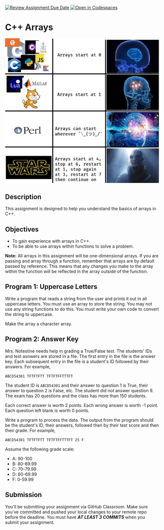 [![Review Assignment Due Date](https://classroom.github.com/assets/deadline-readme-button-24ddc0f5d75046c5622901739e7c5dd533143b0c8e959d652212380cedb1ea36.svg)](https://classroom.github.com/a/QznZQb1g)
[![Open in Codespaces](https://classroom.github.com/assets/launch-codespace-7f7980b617ed060a017424585567c406b6ee15c891e84e1186181d67ecf80aa0.svg)](https://classroom.github.com/open-in-codespaces?assignment_repo_id=13141866)
# C++ Arrays

![meme](images/meme.webp)

## Description

This assignment is designed to help you understand the basics of arrays in C++.

## Objectives

- To gain experience with arrays in C++
- To be able to use arrays within functions to solve a problem.

**Note:** All arrays in this assignment will be one-dimensional arrays. If you are passing and array through a function, remember that arrays are by default passed by reference. This means that any changes you make to the array within the function will be reflected in the array outside of the function.

## Program 1: Uppercase Letters

Write a program that reads a string from the user and prints it out in all uppercase letters. You must use an array to store the string. You may not use any string functions to do this. You must write your own code to convert the string to uppercase.

Make the array a character array.

## Program 2: Answer Key

Mrs. Notestine needs help in grading a True/False test. The students' IDs and test asnwers are stored in a file. The first entry in the file is the answer key. Each subsequent entry in the file is a student's ID followed by their answers. For example,

```text
ABCD54301 TFTFTFTT TFTFTFFTTTFT 
```

The student ID is `ABCD54301` and their answer to question 1 is True, their answer to question 2 is False, etc. The student did not answer question 9. The exam has 20 questions and the class has more than 150 students.

Each correct answer is worth 2 points. Each wrong answer is worth -1 point. Each question left blank is worth 0 points.

Write a program to process the data. The output from the program should be the student's ID, their answers, followed then by their test score and then their grade. For example,

```text
ABCD54301 TFTFTFTT TFTFTFFTTTFT 25 F
```

Assume the following grade scale:

- A: 90-100
- B: 80-89.99
- C: 70-79.99
- D: 60-69.99
- F: 0-59.99

## Submission

You'll be submitting your assignment via GitHub Classroom. Make sure you've committed and pushed your local changes to your remote repo before the deadline. You must have ***AT LEAST 3 COMMITS*** when you submit your assignment.
